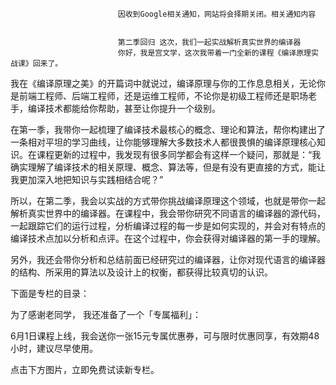 
                            
                            因收到Google相关通知，网站将会择期关闭。相关通知内容
                            
                            
                            第二季回归 这次，我们一起实战解析真实世界的编译器
                            你好，我是宫文学，这次我带着一门全新的课程《编译原理实战课》回来了。

我在《编译原理之美》的开篇词中就说过，编译原理与你的工作息息相关，无论你是前端工程师、后端工程师，还是运维工程师，不论你是初级工程师还是职场老手，编译技术都能给你帮助，甚至让你提升一个级别。

在第一季，我带你一起梳理了编译技术最核心的概念、理论和算法，帮你构建出了一条相对平坦的学习曲线，让你能够理解大多数技术人都很畏惧的编译原理核心知识。在课程更新的过程中，我发现有很多同学都会有这样一个疑问，那就是：“我确实理解了编译技术的相关原理、概念、算法等，但是有没有更直接的方式，能让我更加深入地把知识与实践相结合呢？”

所以，在第二季，我会以实战的方式带你挑战编译原理这个领域，也就是带你一起解析真实世界中的编译器。在课程中，我会带你研究不同语言的编译器的源代码，一起跟踪它们的运行过程，分析编译过程的每一步是如何实现的，并会对有特点的编译技术点加以分析和点评。在这个过程中，你会获得对编译器的第一手的理解。

另外，我还会带你分析和总结前面已经研究过的编译器，让你对现代语言的编译器的结构、所采用的算法以及设计上的权衡，都获得比较真切的认识。

下面是专栏的目录：



为了感谢老同学， 我还准备了一个「专属福利」：

6月1日课程上线，我会送你一张15元专属优惠券，可与限时优惠同享，有效期48小时，建议尽早使用。

点击下方图片，立即免费试读新专栏。

                        
                        
                            